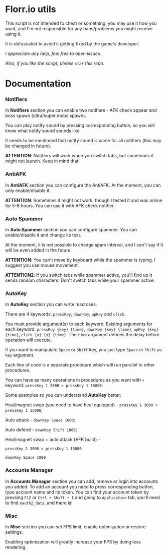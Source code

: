 # Florr.io utils
This script is not intended to cheat or something, you may use it how you want, and I'm not responsible for any bans/problems you might receive using it.

It is obfuscated to avoid it getting fixed by the game's developer.

_I appreciate any help, feel free to open issues._

_Also, if you like the script, please `star` this repo._
# Documentation
### Notifiers
In **Notifiers** section you can enable two notifiers - AFK check appear and boss spawn (ultra/super mobs spawn).

You can play notify sound by pressing corresponding button, so you will know what notify sound sounds like.

It needs to be mentioned that notify sound is same for all notifiers (this may be changed in future).

**ATTENTION**: Notifiers will work when you switch tabs, but sometimes it might not launch. Keep in mind that.
### AntiAFK
In **AntiAFK** section you can configure the AntiAFK. At the moment, you can only enable/disable it.

**ATTENTION**: Sometimes it might not work, though I tested it and was online for 5-6 hours. You can use it with AFK check notifier.
### Auto Spammer
In **Auto Spammer** section you can configure spammer. You can enable/disable it and change its text.

At the moment, it is not possible to change spam interval, and I can't say if it will be even added in the future.

**ATTENTION**: You can't move by keyboard while the spammer is typing. I suggest you use mouse movement.

**ATTENTION2**: If you switch tabs while spammer active, you'll find up it sends random characters. Don't switch tabs while your spammer active.
### AutoKey
In **AutoKey** section you can write macroses.

There are 4 keywords: `pressKey`, `downKey`, `upKey` and `click`.

You must provide argument(s) to each keyword. Existing arguments for each keyword: `pressKey {key} {time}`, `downKey {key} {time}`, `upKey {key} {time}`, `click {x} {y} {time}`. The `time` argument defines the delay before operation will execute.

If you want to manipulate `Space` or `Shift` key, you just type `Space` or `Shift` as `key` argument.

Each line of code is a separate procedure which will run parallel to other procedures.

You can have as many operations in procedures as you want with `>` keyword: `pressKey 1 3000 > pressKey 1 15000`.

Some examples so you can understand **AutoKey** better:

Heal/magnet swap (you need to have heal equipped) - `pressKey 1 3000 > pressKey 1 15000`;

Auto attack - `downKey Space 1000`;

Auto defend - `downKey Shift 1000`;

Heal/magnet swap + auto attack (AFK build) - 
```
pressKey 1 3000 > pressKey 1 15000

downKey Space 1000
```
### Accounts Manager
In **Accounts Manager** section you can add, remove or login into accounts you added. To add an account you need to press corresponding button, type account name and its token. You can find your account token by pressing `F12` or `Ctrl + Shift + I` and going to `Application` tab, you'll need to find `oauth2_data`, and there is!
### Misc
In **Misc** section you can set FPS limit, enable optimization or restore settings.

Enabling optimization will greatly increase your FPS by doing less rendering.
